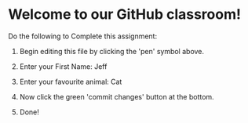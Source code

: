 # Welcome to our GitHub classroom!

Do the following to Complete this assignment:

1. Begin editing this file by clicking the 'pen' symbol above.

2. Enter your First Name: Jeff

3. Enter your favourite animal: Cat

4. Now click the green 'commit changes' button at the bottom.

5. Done!
